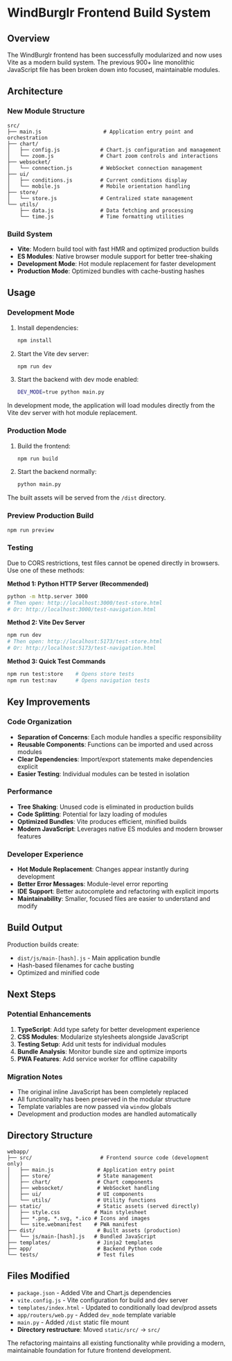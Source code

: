 # WindBurglr Frontend Build System

## Overview

The WindBurglr frontend has been successfully modularized and now uses Vite as a modern build system. The previous 900+ line monolithic JavaScript file has been broken down into focused, maintainable modules.

## Architecture

### New Module Structure

```
src/
├── main.js                    # Application entry point and orchestration
├── chart/
│   ├── config.js             # Chart.js configuration and management
│   └── zoom.js               # Chart zoom controls and interactions
├── websocket/
│   └── connection.js         # WebSocket connection management
├── ui/
│   ├── conditions.js         # Current conditions display
│   └── mobile.js             # Mobile orientation handling
├── store/
│   └── store.js              # Centralized state management
└── utils/
    ├── data.js               # Data fetching and processing
    └── time.js               # Time formatting utilities
```

### Build System

- **Vite**: Modern build tool with fast HMR and optimized production builds
- **ES Modules**: Native browser module support for better tree-shaking
- **Development Mode**: Hot module replacement for faster development
- **Production Mode**: Optimized bundles with cache-busting hashes

## Usage

### Development Mode

1. Install dependencies:
   ```bash
   npm install
   ```

2. Start the Vite dev server:
   ```bash
   npm run dev
   ```

3. Start the backend with dev mode enabled:
   ```bash
   DEV_MODE=true python main.py
   ```

In development mode, the application will load modules directly from the Vite dev server with hot module replacement.

### Production Mode

1. Build the frontend:
   ```bash
   npm run build
   ```

2. Start the backend normally:
   ```bash
   python main.py
   ```

The built assets will be served from the `/dist` directory.

### Preview Production Build

```bash
npm run preview
```

### Testing

Due to CORS restrictions, test files cannot be opened directly in browsers. Use one of these methods:

**Method 1: Python HTTP Server (Recommended)**
```bash
python -m http.server 3000
# Then open: http://localhost:3000/test-store.html
# Or: http://localhost:3000/test-navigation.html
```

**Method 2: Vite Dev Server**
```bash
npm run dev
# Then open: http://localhost:5173/test-store.html
# Or: http://localhost:5173/test-navigation.html
```

**Method 3: Quick Test Commands**
```bash
npm run test:store    # Opens store tests
npm run test:nav      # Opens navigation tests
```

## Key Improvements

### Code Organization
- **Separation of Concerns**: Each module handles a specific responsibility
- **Reusable Components**: Functions can be imported and used across modules  
- **Clear Dependencies**: Import/export statements make dependencies explicit
- **Easier Testing**: Individual modules can be tested in isolation

### Performance
- **Tree Shaking**: Unused code is eliminated in production builds
- **Code Splitting**: Potential for lazy loading of modules
- **Optimized Bundles**: Vite produces efficient, minified builds
- **Modern JavaScript**: Leverages native ES modules and modern browser features

### Developer Experience
- **Hot Module Replacement**: Changes appear instantly during development
- **Better Error Messages**: Module-level error reporting
- **IDE Support**: Better autocomplete and refactoring with explicit imports
- **Maintainability**: Smaller, focused files are easier to understand and modify

## Build Output

Production builds create:
- `dist/js/main-[hash].js` - Main application bundle
- Hash-based filenames for cache busting
- Optimized and minified code

## Next Steps

### Potential Enhancements
1. **TypeScript**: Add type safety for better development experience
2. **CSS Modules**: Modularize stylesheets alongside JavaScript
3. **Testing Setup**: Add unit tests for individual modules
4. **Bundle Analysis**: Monitor bundle size and optimize imports
5. **PWA Features**: Add service worker for offline capability

### Migration Notes
- The original inline JavaScript has been completely replaced
- All functionality has been preserved in the modular structure
- Template variables are now passed via `window` globals
- Development and production modes are handled automatically

## Directory Structure

```
webapp/
├── src/                      # Frontend source code (development only)
│   ├── main.js              # Application entry point
│   ├── store/               # State management
│   ├── chart/               # Chart components
│   ├── websocket/           # WebSocket handling
│   ├── ui/                  # UI components
│   └── utils/               # Utility functions
├── static/                  # Static assets (served directly)
│   ├── style.css           # Main stylesheet
│   ├── *.png, *.svg, *.ico # Icons and images
│   └── site.webmanifest    # PWA manifest
├── dist/                    # Built assets (production)
│   └── js/main-[hash].js   # Bundled JavaScript
├── templates/               # Jinja2 templates
├── app/                     # Backend Python code
└── tests/                   # Test files
```

## Files Modified

- `package.json` - Added Vite and Chart.js dependencies
- `vite.config.js` - Vite configuration for build and dev server
- `templates/index.html` - Updated to conditionally load dev/prod assets
- `app/routers/web.py` - Added `dev_mode` template variable
- `main.py` - Added `/dist` static file mount
- **Directory restructure**: Moved `static/src/` → `src/`

The refactoring maintains all existing functionality while providing a modern, maintainable foundation for future frontend development.